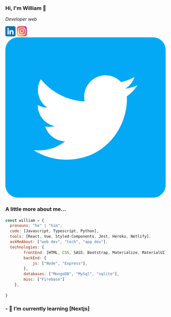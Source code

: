 ### Hi, I'm William 👋

<p><em>Developer web</em></p>
 
[![LinkedIn](icons/linkedin.png)](https://www.linkedin.com/in/williamrd/)
[![Instagram](icons/instagram.png)](https://www.instagram.com/j.willi.rd/)
[![Twitter](icons/icon-twitter.png)](https://twitter.com/WilliamJesusRi3)


### A little more about me... 

```js
const william = {
  pronouns: "he" | "him",
  code: [Javascript, Typescript, Python],
  tools: [React, Vue, Styled-Components, Jest, Heroku, Netlify],
  askMeAbout: ["web dev", "tech", "app dev"],
  technologies: {
        frontEnd: [HTML, CSS, SASS, Bootstrap, Materialize, MaterialUI],
        backEnd: {
            js: ["Node", "Express"],
        },
        databases: ["MongoDB", "MySql", "sqlite"],
        misc: ["Firebase"]
    },
  
}
```

### - 🌱 I’m currently learning [Nextjs]

<!--
**wiridix/wiridix** is a ✨ _special_ ✨ repository because its `README.md` (this file) appears on your GitHub profile.

Here are some ideas to get you started:

- 🔭 I’m currently working on ...
- 🌱 I’m currently learning ...
- 👯 I’m looking to collaborate on ...
- 🤔 I’m looking for help with ...
- 💬 Ask me about ...
- 📫 How to reach me: ...
- 😄 Pronouns: ...
- ⚡ Fun fact: ...
-->
